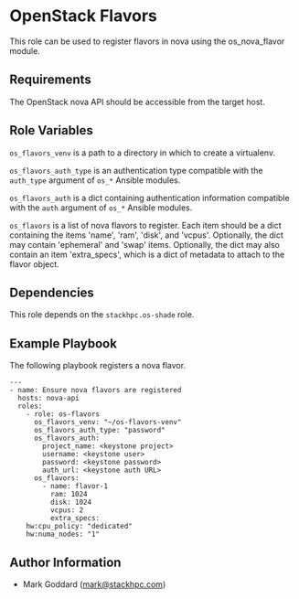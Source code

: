OpenStack Flavors
=================

This role can be used to register flavors in nova using the
os\_nova\_flavor module.

Requirements
------------

The OpenStack nova API should be accessible from the target host.

Role Variables
--------------

`os_flavors_venv` is a path to a directory in which to create a
virtualenv.

`os_flavors_auth_type` is an authentication type compatible with
the `auth_type` argument of `os_*` Ansible modules.

`os_flavors_auth` is a dict containing authentication information
compatible with the `auth` argument of `os_*` Ansible modules.

`os_flavors` is a list of nova flavors to register. Each item should be a
dict containing the items 'name', 'ram', 'disk', and 'vcpus'. Optionally, the
dict may contain 'ephemeral' and 'swap' items. Optionally, the dict may also
contain an item 'extra_specs', which is a dict of metadata to attach to the
flavor object.

Dependencies
------------

This role depends on the `stackhpc.os-shade` role.

Example Playbook
----------------

The following playbook registers a nova flavor.

    ---
    - name: Ensure nova flavors are registered
      hosts: nova-api
      roles:
        - role: os-flavors
          os_flavors_venv: "~/os-flavors-venv"
          os_flavors_auth_type: "password"
          os_flavors_auth:
            project_name: <keystone project>
            username: <keystone user>
            password: <keystone password>
            auth_url: <keystone auth URL>
          os_flavors:
            - name: flavor-1
              ram: 1024
              disk: 1024
              vcpus: 2
              extra_specs:
		hw:cpu_policy: "dedicated"
		hw:numa_nodes: "1"

Author Information
------------------

- Mark Goddard (<mark@stackhpc.com>)
